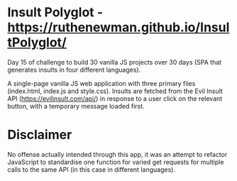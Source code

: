 # Insult Polyglot - https://ruthenewman.github.io/InsultPolyglot/

Day 15 of challenge to build 30 vanilla JS projects over 30 days (SPA that generates insults in four different languages).

A single-page vanilla JS web application with three primary files (index.html, index.js and style.css). 
Insults are fetched from the Evil Insult API (https://evilinsult.com/api/) in response to a user click on the relevant button, 
with a temporary message loaded first.

# Disclaimer 

No offense actually intended through this app, it was an attempt to refactor JavaScript to standardise one function for 
varied get requests for multiple calls to the same API (in this case in different languages).  
